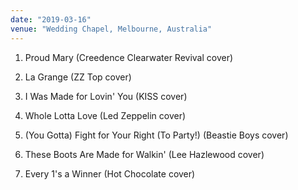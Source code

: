 ```yaml
---
date: "2019-03-16"
venue: "Wedding Chapel, Melbourne, Australia"
---
```


 1. Proud Mary
    (Creedence Clearwater Revival cover)

 2. La Grange
    (ZZ Top cover)

 3. I Was Made for Lovin' You
    (KISS cover)

 4. Whole Lotta Love
    (Led Zeppelin cover)

 5. (You Gotta) Fight for Your Right (To Party!)
    (Beastie Boys cover)

 6. These Boots Are Made for Walkin'
    (Lee Hazlewood cover)

 7. Every 1's a Winner
    (Hot Chocolate cover)


